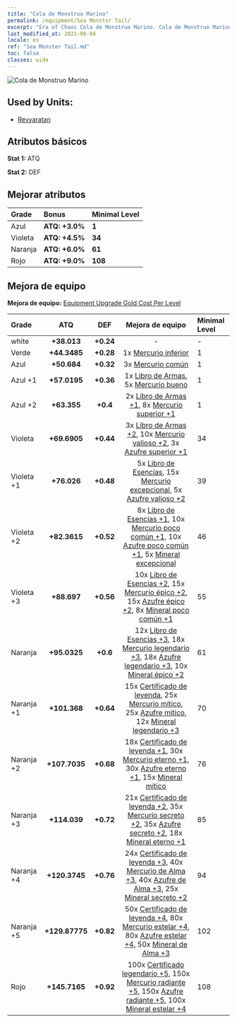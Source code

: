 ```yaml
---
title: "Cola de Monstruo Marino"
permalink: /equipment/Sea Monster Tail/
excerpt: "Era of Chaos Cola de Monstruo Marino. Cola de Monstruo Marino"
last_modified_at: 2021-08-04
locale: es
ref: "Sea Monster Tail.md"
toc: false
classes: wide
---
```


  ![Cola de Monstruo Marino](/images/e/e_99083.png)

## Used by Units:

* [Revyaratan](/es/units/Revyaratan/) 


## Atributos básicos
 **Stat 1:** ATQ

 **Stat 2:** DEF

## Mejorar atributos

  |     Grade    |   Bonus | Minimal Level | 
  |:-------------|:--------|:--------------| 
  | Azul | **ATQ: +3.0%** | **1** | 
  | Violeta | **ATQ: +4.5%** | **34** | 
  | Naranja | **ATQ: +6.0%** | **61** | 
  | Rojo | **ATQ: +9.0%** | **108** | 


## Mejora de equipo
 **Mejora de equipo:** [Equipment Upgrade Gold Cost Per Level](/equipment/EquipmentUpgradeCostPerLevel/) 

  |          Grade      | ATQ | DEF | Mejora de equipo | Minimal Level |
  |:--------------------|:---------:|:---------:|:----------------:|:--------------|
  | white | **+38.013** | **+0.24** | - | - |
  | Verde | **+44.3485** | **+0.28** | 1x [Mercurio inferior](/ItemsES/mat_2/) | 1 |
  | Azul | **+50.684** | **+0.32** | 3x [Mercurio común](/ItemsES/mat_8/) | 1 |
  | Azul +1 | **+57.0195** | **+0.36** | 1x [Libro de Armas](/ItemsES/mat_18/), 5x [Mercurio bueno](/ItemsES/mat_14/) | 1 |
  | Azul +2 | **+63.355** | **+0.4** | 2x [Libro de Armas +1](/ItemsES/mat_25/), 8x [Mercurio superior +1](/ItemsES/mat_21/) | 1 |
  | Violeta | **+69.6905** | **+0.44** | 3x [Libro de Armas +2](/ItemsES/mat_32/), 10x [Mercurio valioso +2](/ItemsES/mat_28/), 3x [Azufre superior +1](/ItemsES/mat_22/) | 34 |
  | Violeta +1 | **+76.026** | **+0.48** | 5x [Libro de Esencias](/ItemsES/mat_39/), 15x [Mercurio excepcional](/ItemsES/mat_35/), 5x [Azufre valioso +2](/ItemsES/mat_29/) | 39 |
  | Violeta +2 | **+82.3615** | **+0.52** | 8x [Libro de Esencias +1](/ItemsES/mat_46/), 10x [Mercurio poco común +1](/ItemsES/mat_42/), 10x [Azufre poco común +1](/ItemsES/mat_43/), 5x [Mineral excepcional](/ItemsES/mat_33/) | 46 |
  | Violeta +3 | **+88.697** | **+0.56** | 10x [Libro de Esencias +2](/ItemsES/mat_53/), 15x [Mercurio épico +2](/ItemsES/mat_49/), 15x [Azufre épico +2](/ItemsES/mat_50/), 8x [Mineral poco común +1](/ItemsES/mat_40/) | 55 |
  | Naranja | **+95.0325** | **+0.6** | 12x [Libro de Esencias +3](/ItemsES/mat_60/), 18x [Mercurio legendario +3](/ItemsES/mat_56/), 18x [Azufre legendario +3](/ItemsES/mat_57/), 10x [Mineral épico +2](/ItemsES/mat_47/) | 61 |
  | Naranja +1 | **+101.368** | **+0.64** | 15x [Certificado de leyenda](/ItemsES/mat_67/), 25x [Mercurio mítico](/ItemsES/mat_63/), 25x [Azufre mítico](/ItemsES/mat_64/), 12x [Mineral legendario +3](/ItemsES/mat_54/) | 70 |
  | Naranja +2 | **+107.7035** | **+0.68** | 18x [Certificado de leyenda +1](/ItemsES/mat_74/), 30x [Mercurio eterno +1](/ItemsES/mat_70/), 30x [Azufre eterno +1](/ItemsES/mat_71/), 15x [Mineral mítico](/ItemsES/mat_61/) | 76 |
  | Naranja +3 | **+114.039** | **+0.72** | 21x [Certificado de leyenda +2](/ItemsES/mat_81/), 35x [Mercurio secreto +2](/ItemsES/mat_77/), 35x [Azufre secreto +2](/ItemsES/mat_78/), 18x [Mineral eterno +1](/ItemsES/mat_68/) | 85 |
  | Naranja +4 | **+120.3745** | **+0.76** | 24x [Certificado de leyenda +3](/ItemsES/mat_88/), 40x [Mercurio de Alma +3](/ItemsES/mat_84/), 40x [Azufre de Alma +3](/ItemsES/mat_85/), 25x [Mineral secreto +2](/ItemsES/mat_75/) | 94 |
  | Naranja +5 | **+129.87775** | **+0.82** | 50x [Certificado de leyenda +4](/ItemsES/mat_95/), 80x [Mercurio estelar +4](/ItemsES/mat_91/), 80x [Azufre estelar +4](/ItemsES/mat_92/), 50x [Mineral de Alma +3](/ItemsES/mat_82/) | 102 |
  | Rojo | **+145.7165** | **+0.92** | 100x [Certificado legendario +5](/ItemsES/mat_102/), 150x [Mercurio radiante +5](/ItemsES/mat_98/), 150x [Azufre radiante +5](/ItemsES/mat_99/), 100x [Mineral estelar +4](/ItemsES/mat_89/) | 108 |


